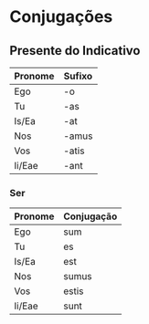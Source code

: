 # Conjugações

## Presente do Indicativo

| Pronome | Sufixo |
| ------- | ------ |
| Ego     | -o     |
| Tu      | -as    |
| Is/Ea   | -at    |
| Nos     | -amus  |
| Vos     | -atis  |
| Ii/Eae  | -ant   |

### Ser

| Pronome | Conjugação |
| ------- | ---------- |
| Ego     | sum        |
| Tu      | es         |
| Is/Ea   | est        |
| Nos     | sumus      |
| Vos     | estis      |
| Ii/Eae  | sunt       |
